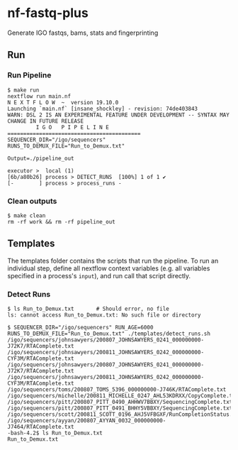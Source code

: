 # nf-fastq-plus
Generate IGO fastqs, bams, stats and fingerprinting

## Run
### Run Pipeline
```
$ make run
nextflow run main.nf
N E X T F L O W  ~  version 19.10.0
Launching `main.nf` [insane_shockley] - revision: 74de403843
WARN: DSL 2 IS AN EXPERIMENTAL FEATURE UNDER DEVELOPMENT -- SYNTAX MAY CHANGE IN FUTURE RELEASE
         I G O   P I P E L I N E
==========================================
SEQUENCER_DIR="/igo/sequencers"
RUNS_TO_DEMUX_FILE="Run_to_Demux.txt"

Output=./pipeline_out

executor >  local (1)
[6b/a80b26] process > DETECT_RUNS  [100%] 1 of 1 ✔
[-        ] process > process_runs -
```

### Clean outputs
```
$ make clean
rm -rf work && rm -rf pipeline_out
```
## Templates
The templates folder contains the scripts that run the pipeline. To run an individual step, define all nextflow context variables (e.g. all variables specified in a process's `input`), and run call that script directly.

### Detect Runs
```
$ ls Run_to_Demux.txt 		# Should error, no file 
ls: cannot access Run_to_Demux.txt: No such file or directory

$ SEQUENCER_DIR="/igo/sequencers" RUN_AGE=6000 RUNS_TO_DEMUX_FILE="Run_to_Demux.txt" ./templates/detect_runs.sh
/igo/sequencers/johnsawyers/200807_JOHNSAWYERS_0241_000000000-J72K7/RTAComplete.txt
/igo/sequencers/johnsawyers/200811_JOHNSAWYERS_0242_000000000-CYF3M/RTAComplete.txt
/igo/sequencers/johnsawyers/200807_JOHNSAWYERS_0241_000000000-J72K7/RTAComplete.txt
/igo/sequencers/johnsawyers/200811_JOHNSAWYERS_0242_000000000-CYF3M/RTAComplete.txt
/igo/sequencers/toms/200807_TOMS_5396_000000000-J746K/RTAComplete.txt
/igo/sequencers/michelle/200811_MICHELLE_0247_AHL53KDRXX/CopyComplete.txt
/igo/sequencers/pitt/200807_PITT_0490_AHHWV7BBXY/SequencingComplete.txt
/igo/sequencers/pitt/200807_PITT_0491_BHHY5VBBXY/SequencingComplete.txt
/igo/sequencers/scott/200811_SCOTT_0196_AHJ5VFBGXF/RunCompletionStatus.xml
/igo/sequencers/ayyan/200807_AYYAN_0032_000000000-J7464/RTAComplete.txt
-bash-4.2$ ls Run_to_Demux.txt
Run_to_Demux.txt
``` 
